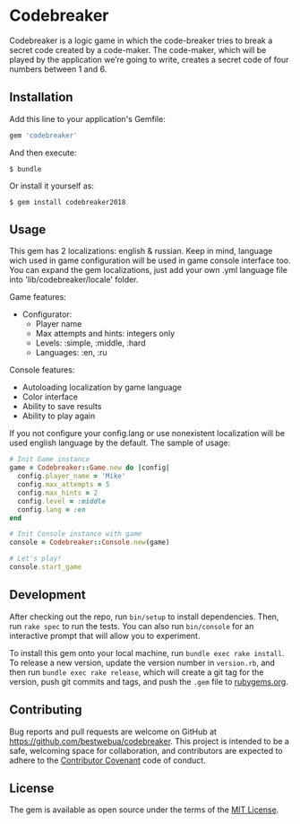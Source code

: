 # Codebreaker

Codebreaker is a logic game in which the code-breaker tries to break a secret code created by a code-maker. The code-maker, which will be played by the application we’re going to write, creates a secret code of four numbers between 1 and 6.

## Installation

Add this line to your application's Gemfile:

```ruby
gem 'codebreaker'
```

And then execute:

    $ bundle

Or install it yourself as:

    $ gem install codebreaker2018

## Usage

This gem has 2 localizations: english & russian. Keep in mind, language wich used in game configuration will be used in game console interface too. You can expand the gem localizations, just add your own .yml language file into 'lib/codebreaker/locale' folder.

Game features:
  - Configurator:
    - Player name
    - Max attempts and hints: integers only
    - Levels: :simple, :middle, :hard
    - Languages: :en, :ru

Console features:
  - Autoloading localization by game language
  - Color interface
  - Ability to save results
  - Ability to play again

If you not configure your config.lang or use nonexistent localization will be used english language by the default.
The sample of usage:

```ruby
# Init Game instance
game = Codebreaker::Game.new do |config|
  config.player_name = 'Mike'
  config.max_attempts = 5
  config.max_hints = 2
  config.level = :middle
  config.lang = :en
end

# Init Console instance with game
console = Codebreaker::Console.new(game)

# Let's play!
console.start_game
```

## Development

After checking out the repo, run `bin/setup` to install dependencies. Then, run `rake spec` to run the tests. You can also run `bin/console` for an interactive prompt that will allow you to experiment.

To install this gem onto your local machine, run `bundle exec rake install`. To release a new version, update the version number in `version.rb`, and then run `bundle exec rake release`, which will create a git tag for the version, push git commits and tags, and push the `.gem` file to [rubygems.org](https://rubygems.org).

## Contributing

Bug reports and pull requests are welcome on GitHub at https://github.com/bestwebua/codebreaker. This project is intended to be a safe, welcoming space for collaboration, and contributors are expected to adhere to the [Contributor Covenant](http://contributor-covenant.org) code of conduct.


## License

The gem is available as open source under the terms of the [MIT License](http://opensource.org/licenses/MIT).
